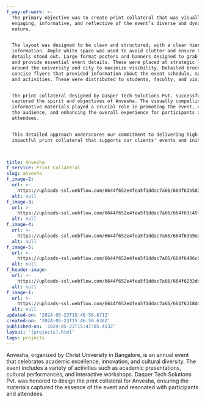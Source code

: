 ```yaml
---
f_way-of-work: >-
  The primary objective was to create print collateral that was visually
  engaging, informative, and reflective of the event’s diverse and dynamic
  nature.


  The layout was designed to be clean and structured, with a clear hierarchy of
  information. Ample white space was used to avoid clutter and ensure that key
  details stood out. Large format posters and banners designed to grab attention
  and provide essential event details. These were placed at strategic locations
  around the university and city to maximize visibility. Detailed brochures and
  concise flyers that provided information about the event schedule, speakers,
  and activities. These were distributed to students, faculty, and visitors.


  The print collateral designed by Dasper Tech Solutions Pvt. successfully
  captured the spirit and objectives of Anvesha. The visually compelling and
  informative materials played a crucial role in promoting the event, engaging
  the audience, and enhancing the overall experience for participants and
  attendees.


  This detailed approach underscores our commitment to delivering high-quality,
  impactful print collateral that supports our clients' events and initiatives.


  ‍
title: Anvesha
f_service: Print Collateral
slug: anvesha
f_image-2:
  url: >-
    https://uploads-ssl.webflow.com/6644f652e4fea5f1ddac7a66/664f63b583999cb33bb6faad_smartmockups_llp77sta.jpg
  alt: null
f_image-3:
  url: >-
    https://uploads-ssl.webflow.com/6644f652e4fea5f1ddac7a66/664f63c45f9a6f312a59db92_smartmockups_llp764vz.jpg
  alt: null
f_image-4:
  url: >-
    https://uploads-ssl.webflow.com/6644f652e4fea5f1ddac7a66/664f63b9ea531779379e6607_smartmockups_llp79cgr.jpg
  alt: null
f_image-5:
  url: >-
    https://uploads-ssl.webflow.com/6644f652e4fea5f1ddac7a66/664f6486c61a33441a4251d6_STSF_08.jpg
  alt: null
f_header-image:
  url: >-
    https://uploads-ssl.webflow.com/6644f652e4fea5f1ddac7a66/664f6232dd9d185470880695_Horizontal.jpg
  alt: null
f_image-1:
  url: >-
    https://uploads-ssl.webflow.com/6644f652e4fea5f1ddac7a66/664f6318dd9d1854708893f2_Horitzontal.jpg
  alt: null
updated-on: '2024-05-23T15:46:56.871Z'
created-on: '2024-05-23T15:46:50.638Z'
published-on: '2024-05-23T15:47:05.453Z'
layout: '[projects].html'
tags: projects
---
```


Anvesha, organized by Christ University in Bangalore, is an annual event that celebrates academic excellence, innovation, and cultural diversity. The event includes a variety of activities such as academic presentations, cultural performances, and interactive workshops. Dasper Tech Solutions Pvt. was honored to design the print collateral for Anvesha, ensuring the materials captured the essence of the event and resonated with participants and attendees.

‍
